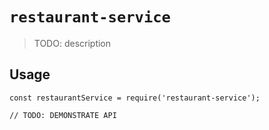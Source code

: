 # `restaurant-service`

> TODO: description

## Usage

```
const restaurantService = require('restaurant-service');

// TODO: DEMONSTRATE API
```
